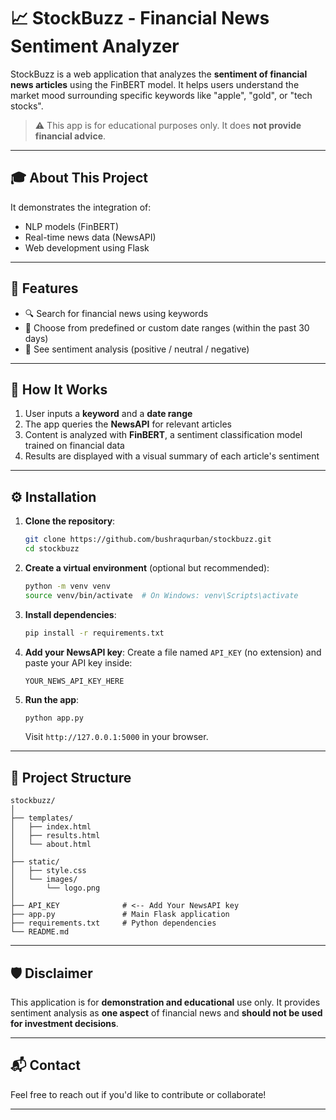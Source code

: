 # 📈 StockBuzz - Financial News Sentiment Analyzer

StockBuzz is a web application that analyzes the **sentiment of financial news articles** using the FinBERT model. It helps users understand the market mood surrounding specific keywords like "apple", "gold", or "tech stocks".

> ⚠️ This app is for educational purposes only. It does **not provide financial advice**.

---

## 🎓 About This Project

It demonstrates the integration of:

- NLP models (FinBERT)
- Real-time news data (NewsAPI)
- Web development using Flask

---

## 🚀 Features

- 🔍 Search for financial news using keywords
- 📅 Choose from predefined or custom date ranges (within the past 30 days)
- 💬 See sentiment analysis (positive / neutral / negative)
---

## 🧠 How It Works

1. User inputs a **keyword** and a **date range**
2. The app queries the **NewsAPI** for relevant articles
3. Content is analyzed with **FinBERT**, a sentiment classification model trained on financial data
4. Results are displayed with a visual summary of each article's sentiment

---

## ⚙️ Installation

1. **Clone the repository**:
   ```bash
   git clone https://github.com/bushraqurban/stockbuzz.git
   cd stockbuzz


2. **Create a virtual environment** (optional but recommended):

   ```bash
   python -m venv venv
   source venv/bin/activate  # On Windows: venv\Scripts\activate

3. **Install dependencies**:

   ```bash
   pip install -r requirements.txt
   ```

4. **Add your NewsAPI key**:
   Create a file named `API_KEY` (no extension) and paste your API key inside:

   ```
   YOUR_NEWS_API_KEY_HERE
   ```

5. **Run the app**:

   ```bash
   python app.py
   ```

   Visit `http://127.0.0.1:5000` in your browser.

---

## 📁 Project Structure

```
stockbuzz/
│
├── templates/
│   ├── index.html
│   ├── results.html
│   └── about.html
│
├── static/
│   ├── style.css
│   └── images/
│       └── logo.png
│
├── API_KEY              # <-- Add Your NewsAPI key
├── app.py               # Main Flask application
├── requirements.txt     # Python dependencies
└── README.md
```

---

## 🛡 Disclaimer

This application is for **demonstration and educational** use only.
It provides sentiment analysis as **one aspect** of financial news and **should not be used for investment decisions**.

---

## 📬 Contact

Feel free to reach out if you'd like to contribute or collaborate!

---
